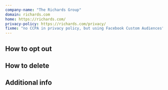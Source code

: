 ```yaml
---
company-name: "The Richards Group"
domain: richards.com
home: https://richards.com/
privacy-policy: https://richards.com/privacy/
fixme: "no CCPA in privacy policy, but using Facebook Custom Audiences"
---
```

## How to opt out





## How to delete




## Additional info










